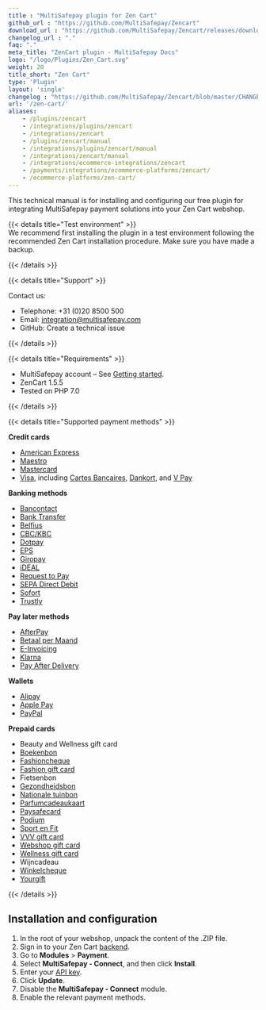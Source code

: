 ```yaml
---
title : "MultiSafepay plugin for Zen Cart"
github_url : "https://github.com/MultiSafepay/Zencart"
download_url : "https://github.com/MultiSafepay/Zencart/releases/download/3.1.0/Plugin_ZenCart_3.1.0.zip"
changelog_url : "."
faq: "."
meta_title: "ZenCart plugin - MultiSafepay Docs"
logo: "/logo/Plugins/Zen_Cart.svg"
weight: 20
title_short: "Zen Cart"
type: 'Plugin'
layout: 'single'
changelog : "https://github.com/MultiSafepay/Zencart/blob/master/CHANGELOG.md"
url: '/zen-cart/'
aliases: 
    - /plugins/zencart
    - /integrations/plugins/zencart
    - /integrations/zencart
    - /plugins/zencart/manual
    - /integrations/plugins/zencart/manual
    - /integrations/zencart/manual
    - /integrations/ecommerce-integrations/zencart
    - /payments/integrations/ecommerce-platforms/zencart/
    - /ecommerce-platforms/zen-cart/
---
```


This technical manual is for installing and configuring our free plugin for integrating MultiSafepay payment solutions into your Zen Cart webshop.

{{< details title="Test environment" >}}
&nbsp;  
We recommend first installing the plugin in a test environment following the recommended Zen Cart installation procedure. Make sure you have made a backup.

{{< /details >}}

{{< details title="Support" >}}

Contact us:

- Telephone: +31 (0)20 8500 500
- Email: <integration@multisafepay.com>
- GitHub: Create a technical issue

{{< /details >}}

{{< details title="Requirements" >}}

- MultiSafepay account – See [Getting started](/getting-started/).
- ZenCart 1.5.5
- Tested on PHP 7.0

{{< /details >}}

{{< details title="Supported payment methods" >}}

**Credit cards**

- [American Express](/payment-methods/american-express)
- [Maestro](/payment-methods/maestro)
- [Mastercard](/payment-methods/mastercard)
- [Visa](/payments/methods/credit-and-debit-cards/visa), including [Cartes Bancaires](/payment-methods/cartes-bancaires), [Dankort](/payment-methods/dankort), and [V Pay](/payment-methods/vpay/)

**Banking methods**

- [Bancontact](/payment-methods/bancontact)
- [Bank Transfer](/payment-methods/bank-transfer)
- [Belfius](/payment-methods/belfius)
- [CBC/KBC](/payment-methods/cbc-kbc)
- [Dotpay](/payment-methods/dotpay)
- [EPS](/payment-methods/eps)
- [Giropay](/payment-methods/giropay)
- [iDEAL](/payment-methods/ideal)
- [Request to Pay](/payments/methods/banks/request-to-pay)
- [SEPA Direct Debit](/payment-methods/sepa-direct-debit)
- [Sofort](/payment-methods/sofort)
- [Trustly](/payment-methods/trustly)

**Pay later methods**

- [AfterPay](/payments/methods/billing-suite/afterpay)
- [Betaal per Maand](/payment-methods/betaal-per-maand)
- [E-Invoicing](/payment-methods/e-invoicing)
- [Klarna](/payment-methods/klarna)
- [Pay After Delivery](/payment-methods/pay-after-delivery)

**Wallets**

- [Alipay](/payment-methods/alipay)
- [Apple Pay](/payments/methods/wallet/applepay)
- [PayPal](/payment-methods/paypal)

**Prepaid cards**

- Beauty and Wellness gift card
- [Boekenbon](https://www.cadeaubon.nl/cadeaubonnen/nederlandse-boekenbon)
- [Fashioncheque](https://www.fashioncheque.com/nl)
- [Fashion gift card](https://www.fashion-giftcard.nl)
- Fietsenbon
- [Gezondheidsbon](https://www.gezondheidsbon.nl/mhome)
- [Nationale tuinbon](https://www.nationale-tuinbon.nl)
- [Parfumcadeaukaart](https://www.parfumcadeaukaart.nl)
- [Paysafecard](/payment-methods/paysafecard)
- [Podium](https://www.podiumcadeaukaart.nl)
- [Sport en Fit](https://www.sportenfitcadeau.nl)
- [VVV gift card](https://www.vvvcadeaukaarten.nl)
- [Webshop gift card](https://www.webshopgiftcard.nl)
- [Wellness gift card](https://www.wellnessgiftcard.nl)
- Wijncadeau
- [Winkelcheque](https://www.winkelcheque.nl)
- [Yourgift](https://www.yourgift.nl/)

{{< /details >}}

## Installation and configuration
1. In the root of your webshop, unpack the content of the .ZIP file.
2. Sign in to your Zen Cart [backend](/getting-started/glossary/#backend).
3. Go to **Modules** > **Payment**.
4. Select **MultiSafepay - Connect**, and then click **Install**.
5. Enter your [API key](/tools/multisafepay-control/get-your-api-key).
6. Click **Update**.
7. Disable the **MultiSafepay - Connect** module.
8. Enable the relevant payment methods.




